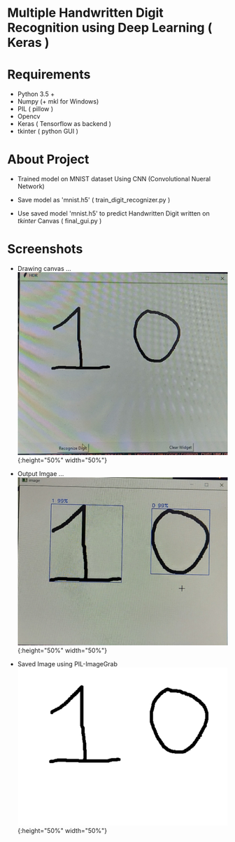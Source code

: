 # Multiple Handwritten Digit Recognition using Deep Learning ( Keras )

# Requirements

* Python 3.5 +
* Numpy (+ mkl for Windows)
* PIL ( pillow )
* Opencv
* Keras ( Tensorflow as backend )
* tkinter ( python GUI )

# About Project

* Trained model on MNIST dataset Using CNN (Convolutional Nueral Network)

* Save model as 'mnist.h5' ( train_digit_recognizer.py )

* Use saved model 'mnist.h5' to predict Handwritten Digit written on *tkinter* Canvas ( final_gui.py )

# Screenshots

* Drawing canvas ...
![Input](drawing_canvas_window.jpg?raw=true){:height="50%" width="50%"}

* Output Imgae ...
![Output](predicted_image.jpg?raw=true){:height="50%" width="50%"}

* Saved Image using PIL-ImageGrab
![Grabbed Image](img_0.png?raw=true){:height="50%" width="50%"}

